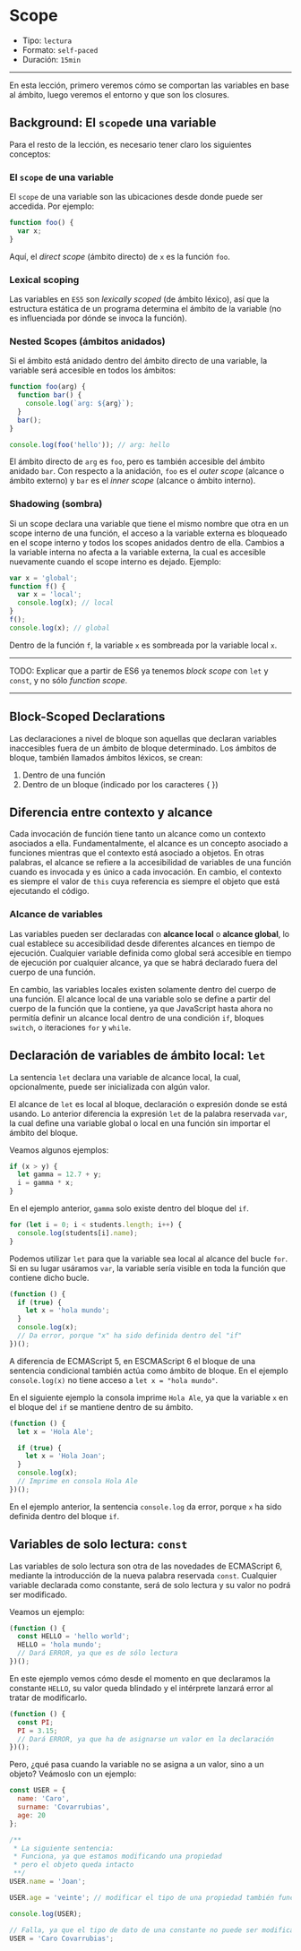 # Scope

* Tipo: `lectura`
* Formato: `self-paced`
* Duración: `15min`

***

En esta lección, primero veremos cómo se comportan las variables en base al
ámbito, luego veremos el entorno y que son los closures.

## Background: El `scope`de una variable

Para el resto de la lección, es necesario tener claro los siguientes conceptos:

### El `scope` de una variable

El `scope` de una variable son las ubicaciones desde donde puede ser accedida.
Por ejemplo:

```js
function foo() {
  var x;
}
```

Aquí, el _direct scope_ (ámbito directo) de `x` es la función `foo`.

### Lexical scoping

Las variables en `ES5` son _lexically scoped_ (de ámbito léxico), así que la
estructura estática de un programa determina el ámbito de la variable (no es
influenciada por dónde se invoca la función).

### Nested Scopes (ámbitos anidados)

Si el ámbito está anidado dentro del ámbito directo de una variable, la variable
será accesible en todos los ámbitos:

```js
function foo(arg) {
  function bar() {
    console.log(`arg: ${arg}`);
  }
  bar();
}

console.log(foo('hello')); // arg: hello
```

El ámbito directo de `arg` es `foo`, pero es también accesible del ámbito
anidado `bar`. Con respecto a la anidación, `foo` es el _outer scope_ (alcance o
ámbito externo) y `bar` es el _inner scope_ (alcance o ámbito interno).

### Shadowing (sombra)

Si un scope declara una variable que tiene el mismo nombre que otra en un scope
interno de una función, el acceso a la variable externa es bloqueado en el scope
interno y todos los scopes anidados dentro de ella. Cambios a la variable
interna no afecta a la variable externa, la cual es accesible nuevamente cuando
el scope interno es dejado. Ejemplo:

```js
var x = 'global';
function f() {
  var x = 'local';
  console.log(x); // local
}
f();
console.log(x); // global
```

Dentro de la función `f`, la variable `x` es sombreada por la variable local
`x`.

***

TODO: Explicar que a partir de ES6 ya tenemos _block scope_ con `let` y `const`,
y no sólo _function scope_.

***

## Block-Scoped Declarations

Las declaraciones a nivel de bloque son aquellas que declaran variables
inaccesibles fuera de un ámbito de bloque determinado. Los ámbitos de bloque,
también llamados ámbitos léxicos, se crean:

1. Dentro de una función
2. Dentro de un bloque (indicado por los caracteres { })

## Diferencia entre contexto y alcance

Cada invocación de función tiene tanto un alcance como un contexto asociados a
ella. Fundamentalmente, el alcance es un concepto asociado a funciones mientras
que el contexto está asociado a objetos. En otras palabras, el alcance se
refiere a la accesibilidad de variables de una función cuando es invocada y es
único a cada invocación. En cambio, el contexto es siempre el valor de `this`
cuya referencia es siempre el objeto que está ejecutando el código.

### Alcance de variables

Las variables pueden ser declaradas con **alcance local** o **alcance global**,
lo cual establece su accesibilidad desde diferentes alcances en tiempo de
ejecución. Cualquier variable definida como global será accesible en tiempo de
ejecución por cualquier alcance, ya que se habrá declarado fuera del cuerpo de
una función.

En cambio, las variables locales existen solamente dentro del cuerpo de una
función. El alcance local de una variable solo se define a partir del cuerpo de
la función que la contiene, ya que JavaScript hasta ahora no permitía definir un
alcance local dentro de una condición `if`, bloques `switch`, o iteraciones
`for` y `while`.

## Declaración de variables de ámbito local: `let`

La sentencia `let` declara una variable de alcance local, la cual,
opcionalmente, puede ser inicializada con algún valor.

El alcance de `let` es local al bloque, declaración o expresión donde se está
usando. Lo anterior diferencia la expresión `let` de la palabra reservada `var`,
la cual define una variable global o local en una función sin importar el ámbito
del bloque.

Veamos algunos ejemplos:

```js
if (x > y) {
  let gamma = 12.7 + y;
  i = gamma * x;
}
```

En el ejemplo anterior, `gamma` solo existe dentro del bloque del `if`.

```js
for (let i = 0; i < students.length; i++) {
  console.log(students[i].name);
}
```

Podemos utilizar `let` para que la variable sea local al alcance del bucle
`for`. Si en su lugar usáramos `var`, la variable sería visible en toda la
función que contiene dicho bucle.

```js
(function () {
  if (true) {
    let x = 'hola mundo';
  }
  console.log(x);
  // Da error, porque "x" ha sido definida dentro del "if"
})();
```

A diferencia de ECMAScript 5, en ESCMAScript 6 el bloque de una sentencia
condicional también actúa como ámbito de bloque. En el ejemplo `console.log(x)`
no tiene acceso a `let x = "hola mundo"`.

En el siguiente ejemplo la consola imprime `Hola Ale`, ya que la variable `x` en
el bloque del `if` se mantiene dentro de su ámbito.

```js
(function () {
  let x = 'Hola Ale';

  if (true) {
    let x = 'Hola Joan';
  }
  console.log(x);
  // Imprime en consola Hola Ale
})();
```

En el ejemplo anterior, la sentencia `console.log` da error, porque `x` ha sido
definida dentro del bloque `if`.

## Variables de solo lectura: `const`

Las variables de solo lectura son otra de las novedades de ECMAScript 6,
mediante la introducción de la nueva palabra reservada `const`. Cualquier
variable declarada como constante, será de solo lectura y su valor no podrá ser
modificado.

Veamos un ejemplo:

```js
(function () {
  const HELLO = 'hello world';
  HELLO = 'hola mundo';
  // Dará ERROR, ya que es de sólo lectura
})();
```

En este ejemplo vemos cómo desde el momento en que declaramos la constante
`HELLO`, su valor queda blindado y el intérprete lanzará error al tratar de
modificarlo.

```js
(function () {
  const PI;
  PI = 3.15;
  // Dará ERROR, ya que ha de asignarse un valor en la declaración
})();
```

Pero, ¿qué pasa cuando la variable no se asigna a un valor, sino a un objeto?
Veámoslo con un ejemplo:

```js
const USER = {
  name: 'Caro',
  surname: 'Covarrubias',
  age: 20
};

/**
 * La siguiente sentencia:
 * Funciona, ya que estamos modificando una propiedad
 * pero el objeto queda intacto
 **/
USER.name = 'Joan';

USER.age = 'veinte'; // modificar el tipo de una propiedad también funciona

console.log(USER);

// Falla, ya que el tipo de dato de una constante no puede ser modificado
USER = 'Caro Covarrubias';
```
